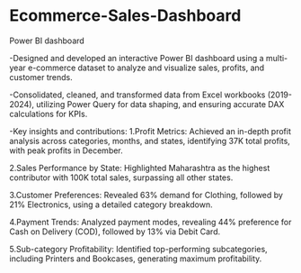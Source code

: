 # Ecommerce-Sales-Dashboard
Power BI dashboard


-Designed and developed an interactive Power BI dashboard using a multi-year e-commerce dataset to analyze and visualize sales, profits, and customer trends.

-Consolidated, cleaned, and transformed data from Excel workbooks (2019-2024), utilizing Power Query for data shaping, and ensuring accurate DAX calculations for KPIs.

-Key insights and contributions:
1.Profit Metrics: Achieved an in-depth profit analysis across categories, months, and states, identifying 37K total profits, with peak profits in December.

2.Sales Performance by State: Highlighted Maharashtra as the highest contributor with 100K total sales, surpassing all other states.

3.Customer Preferences: Revealed 63% demand for Clothing, followed by 21% Electronics, using a detailed category breakdown.

4.Payment Trends: Analyzed payment modes, revealing 44% preference for Cash on Delivery (COD), followed by 13% via Debit Card.

5.Sub-category Profitability: Identified top-performing subcategories, including Printers and Bookcases, generating maximum profitability.
